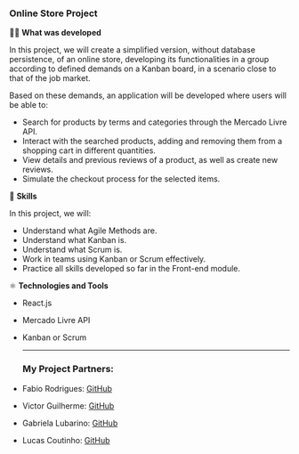 ### Online Store Project

👨‍💻 **What was developed**

In this project, we will create a simplified version, without database persistence, of an online store, developing its functionalities in a group according to defined demands on a Kanban board, in a scenario close to that of the job market.

Based on these demands, an application will be developed where users will be able to:

- Search for products by terms and categories through the Mercado Livre API.
- Interact with the searched products, adding and removing them from a shopping cart in different quantities.
- View details and previous reviews of a product, as well as create new reviews.
- Simulate the checkout process for the selected items.

📝 **Skills**

In this project, we will:

- Understand what Agile Methods are.
- Understand what Kanban is.
- Understand what Scrum is.
- Work in teams using Kanban or Scrum effectively.
- Practice all skills developed so far in the Front-end module.

⚛️ **Technologies and Tools**

- React.js
- Mercado Livre API
- Kanban or Scrum

  <hr>

  ### My Project Partners:

- Fabio Rodrigues: [GitHub](https://github.com/FabioRodriguesT)
- Victor Guilherme: [GitHub](https://github.com/VictorGuilhermesc)
- Gabriela Lubarino: [GitHub](https://github.com/GabrielaLubarino)
- Lucas Coutinho: [GitHub](https://github.com/coutinhol7)

